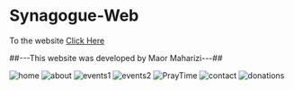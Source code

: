 # Synagogue-Web

To the website [Click Here](https://allthenews.netlify.app/)

##---This website was developed by Maor Maharizi---##

![home](https://user-images.githubusercontent.com/69205898/188857068-ed6a1056-9955-4110-8072-e1b0de1969c8.png)
![about](https://user-images.githubusercontent.com/69205898/188857137-6b4ad26d-320c-43cf-b4d6-40c064480008.png)
![events1](https://user-images.githubusercontent.com/69205898/188857170-056a299b-d9a0-4ed4-96b0-8a00f8b10d7f.png)
![events2](https://user-images.githubusercontent.com/69205898/188857182-40d91001-38bc-4f3f-ba0d-2aa7675b211f.png)
![PrayTime](https://user-images.githubusercontent.com/69205898/188857227-1ed9d60a-7621-4573-907a-f06903ff18e8.png)
![contact](https://user-images.githubusercontent.com/69205898/188857238-c9e047da-b5a8-49a2-b63e-cc5bc59545e3.png)
![donations](https://user-images.githubusercontent.com/69205898/188857258-24be0cb2-c7f9-4ee1-a6cd-bd8f80c559d4.png)

